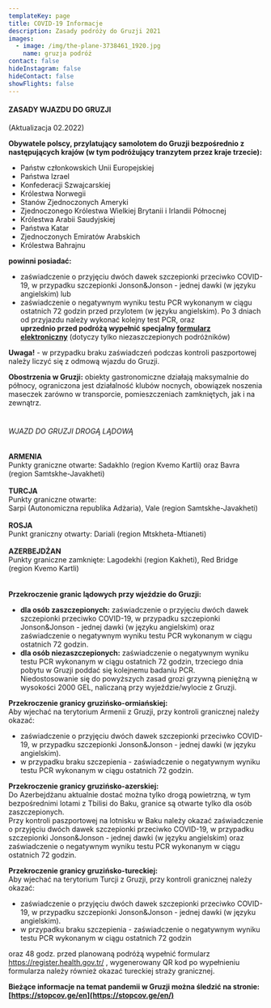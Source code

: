 ```yaml
---
templateKey: page
title: COVID-19 Informacje
description: Zasady podróży do Gruzji 2021
images:
  - image: /img/the-plane-3738461_1920.jpg
    name: gruzja podróż
contact: false
hideInstagram: false
hideContact: false
showFlights: false
---
```

#### **ZASADY WJAZDU DO GRUZJI**
(Aktualizacja 02.2022)

**Obywatele polscy, przylatujący samolotem do Gruzji bezpośrednio z następujących krajów (w tym podróżujący tranzytem przez kraje trzecie):**

* Państw członkowskich Unii Europejskiej
* Państwa Izrael
* Konfederacji Szwajcarskiej
* Królestwa Norwegii
* Stanów Zjednoczonych Ameryki
* ​​Zjednoczonego Królestwa Wielkiej Brytanii i Irlandii Północnej
* Królestwa Arabii Saudyjskiej
* Państwa Katar
* Zjednoczonych Emiratów Arabskich
* Królestwa Bahrajnu

**powinni posiadać:**

* zaświadczenie o przyjęciu dwóch dawek szczepionki przeciwko COVID-19, w przypadku szczepionki Jonson&Jonson - jednej dawki (w języku angielskim)
  lub
* zaświadczenie o negatywnym wyniku testu PCR wykonanym w ciągu ostatnich 72 godzin przed przylotem (w języku angielskim). Po 3 dniach od przyjazdu należy wykonać kolejny test PCR, oraz \
  **uprzednio przed podróżą wypełnić specjalny [formularz elektroniczny](https://registration.gov.ge/pub/form/8_protocol_for_arrivals_in_georgia/tk6157/)** (dotyczy tylko niezaszczepionych podróżników)

**Uwaga!** - w przypadku braku zaświadczeń podczas kontroli paszportowej należy liczyć się z odmową wjazdu do Gruzji.

**Obostrzenia w Gruzji:** obiekty gastronomiczne działają maksymalnie do północy, ograniczona jest działalność klubów nocnych, obowiązek noszenia maseczek zarówno w transporcie, pomieszczeniach zamkniętych, jak i na zewnątrz. 

#

###### WJAZD DO GRUZJI DROGĄ LĄDOWĄ

**ARMENIA** \
Punkty graniczne otwarte: Sadakhlo (region Kvemo Kartli) oraz Bavra (region Samtskhe-Javakheti) \
\
**TURCJA**\
Punkty graniczne otwarte: \
Sarpi (Autonomiczna republika Adżaria), Vale (region Samtskhe-Javakheti) \
\
**ROSJA** \
Punkt graniczny otwarty: Dariali (region Mtskheta-Mtianeti) \
\
**AZERBEJDŻAN**\
Punkty graniczne zamknięte: Lagodekhi (region Kakheti), Red Bridge (region Kvemo Kartli) \
\
\
**Przekroczenie granic lądowych przy wjeździe do Gruzji:**

* **dla osób zaszczepionych:** zaświadczenie o przyjęciu dwóch dawek szczepionki przeciwko COVID-19, w przypadku szczepionki Jonson&Jonson - jednej dawki (w języku angielskim) oraz zaświadczenie o negatywnym wyniku testu PCR wykonanym w ciągu ostatnich 72 godzin. 
* **dla osób niezaszczepionych:** zaświadczenie o negatywnym wyniku testu PCR wykonanym w ciągu ostatnich 72 godzin, trzeciego dnia pobytu w Gruzji poddać się kolejnemu badaniu PCR. \
  Niedostosowanie się do powyższych zasad grozi grzywną pieniężną w wysokości 2000 GEL, naliczaną przy wyjeździe/wylocie z Gruzji.



**Przekroczenie granicy gruzińsko-ormiańskiej:** \
Aby wjechać na terytorium Armenii z Gruzji, przy kontroli granicznej należy okazać: 

* zaświadczenie o przyjęciu dwóch dawek szczepionki przeciwko COVID-19, w przypadku szczepionki Jonson&Jonson - jednej dawki (w języku angielskim). 
* w przypadku braku szczepienia - zaświadczenie o negatywnym wyniku testu PCR wykonanym w ciągu ostatnich 72 godzin. 



**Przekroczenie granicy gruzińsko-azerskiej:** \
Do Azerbejdżanu aktualnie dostać można tylko drogą powietrzną, w tym bezpośrednimi lotami z Tbilisi do Baku, granice są otwarte tylko dla osób zaszczepionych. \
Przy kontroli paszportowej na lotnisku w Baku należy okazać zaświadczenie o przyjęciu dwóch dawek szczepionki przeciwko COVID-19, w przypadku szczepionki Jonson&Jonson - jednej dawki (w języku angielskim) oraz zaświadczenie o negatywnym wyniku testu PCR wykonanym w ciągu ostatnich 72 godzin. 



**Przekroczenie granicy gruzińsko-tureckiej:** \
Aby wjechać na terytorium Turcji z Gruzji, przy kontroli granicznej należy okazać: 

* zaświadczenie o przyjęciu dwóch dawek szczepionki przeciwko COVID-19, w przypadku szczepionki Jonson&Jonson - jednej dawki (w języku angielskim). 
* w przypadku braku szczepienia - zaświadczenie o negatywnym wyniku testu PCR wykonanym w ciągu ostatnich 72 godzin

oraz 48 godz. przed planowaną podróżą wypełnić formularz https://register.health.gov.tr/ , wygenerowany QR kod po wypełnieniu formularza należy również okazać tureckiej straży granicznej.





**Bieżące informacje na temat pandemii w Gruzji można śledzić na stronie: [https://stopcov.ge/en](https://stopcov.ge/en/)**